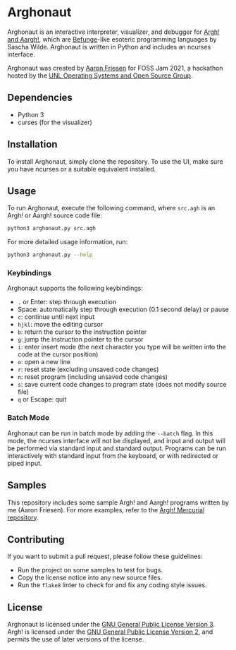 # Arghonaut

Arghonaut is an interactive interpreter, visualizer, and debugger for
[Argh! and Aargh!](https://esolangs.org/wiki/Argh!), which are
[Befunge](https://esolangs.org/wiki/Befunge)-like esoteric programming
languages by Sascha Wilde. Arghonaut is written in Python and includes an
ncurses interface.

Arghonaut was created by [Aaron Friesen](https://maugrift.com) for FOSS Jam
2021, a hackathon hosted by the
[UNL Operating Systems and Open Source Group](https://os2g.unl.edu).


## Dependencies

- Python 3
- curses (for the visualizer)

## Installation

To install Arghonaut, simply clone the repository. To use the UI, make sure you
have ncurses or a suitable equivalent installed.

## Usage

To run Arghonaut, execute the following command, where `src.agh` is an Argh!
or Aargh! source code file:

```sh
python3 arghonaut.py src.agh
```

For more detailed usage information, run:

```sh
python3 arghonaut.py --help
```

### Keybindings

Arghonaut supports the following keybindings:

- `.` or Enter: step through execution
- Space: automatically step through execution (0.1 second delay) or pause
- `c`: continue until next input
- `hjkl`: move the editing cursor
- `b`: return the cursor to the instruction pointer
- `g`: jump the instruction pointer to the cursor
- `i`: enter insert mode (the next character you type will be written into the
  code at the cursor position)
- `o`: open a new line
- `r`: reset state (excluding unsaved code changes)
- `n`: reset program (including unsaved code changes)
- `s`: save current code changes to program state (does not modify source file)
- `q` or Escape: quit

### Batch Mode

Arghonaut can be run in batch mode by adding the `--batch` flag. In this mode,
the ncurses interface will not be displayed, and input and output will be
performed via standard input and standard output. Programs can be run
interactively with standard input from the keyboard, or with redirected or
piped input.

## Samples

This repository includes some sample Argh! and Aargh! programs written by me
(Aaron Friesen). For more examples, refer to the
[Argh! Mercurial repository](http://hg.intevation.org/argh/file/tip/examples).

## Contributing

If you want to submit a pull request, please follow these guidelines:

- Run the project on some samples to test for bugs.
- Copy the license notice into any new source files.
- Run the `flake8` linter to check for and fix any coding style issues.

## License

Arghonaut is licensed under the
[GNU General Public License Version 3](https://www.gnu.org/licenses/gpl-3.0.en.html).
Argh! is licensed under the
[GNU General Public License Version 2](https://www.gnu.org/licenses/old-licenses/gpl-2.0.html),
and permits the use of later versions of the license.
